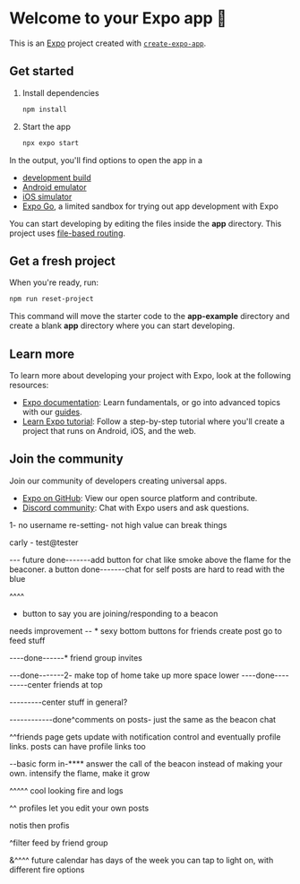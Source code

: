 # Welcome to your Expo app 👋

This is an [Expo](https://expo.dev) project created with [`create-expo-app`](https://www.npmjs.com/package/create-expo-app).

## Get started

1. Install dependencies

   ```bash
   npm install
   ```

2. Start the app

   ```bash
   npx expo start
   ```

In the output, you'll find options to open the app in a

- [development build](https://docs.expo.dev/develop/development-builds/introduction/)
- [Android emulator](https://docs.expo.dev/workflow/android-studio-emulator/)
- [iOS simulator](https://docs.expo.dev/workflow/ios-simulator/)
- [Expo Go](https://expo.dev/go), a limited sandbox for trying out app development with Expo

You can start developing by editing the files inside the **app** directory. This project uses [file-based routing](https://docs.expo.dev/router/introduction).

## Get a fresh project

When you're ready, run:

```bash
npm run reset-project
```

This command will move the starter code to the **app-example** directory and create a blank **app** directory where you can start developing.

## Learn more

To learn more about developing your project with Expo, look at the following resources:

- [Expo documentation](https://docs.expo.dev/): Learn fundamentals, or go into advanced topics with our [guides](https://docs.expo.dev/guides).
- [Learn Expo tutorial](https://docs.expo.dev/tutorial/introduction/): Follow a step-by-step tutorial where you'll create a project that runs on Android, iOS, and the web.

## Join the community

Join our community of developers creating universal apps.

- [Expo on GitHub](https://github.com/expo/expo): View our open source platform and contribute.
- [Discord community](https://chat.expo.dev): Chat with Expo users and ask questions.




1- no username re-setting- not high value can break things

carly  - test@tester




--- future
done-------add button for chat like smoke above the flame for the beaconer. a button
done-------chat for self posts are hard to read with the blue

^^^^
* button to say you are joining/responding to a beacon


needs improvement -- * sexy bottom buttons for friends create post go to feed stuff

----done------* friend group invites

---done-------2- make top of home take up more space lower
----done---------center friends at top

---------center stuff in general?

------------done^comments on posts- just the same as the beacon chat

^^friends page gets update with notification control and eventually profile links. posts can have profile links too

--basic form in-****  answer the call of the beacon instead of making your own. intensify the flame, make it grow


^^^^^ cool looking fire and logs

^^ profiles let you edit your own posts


notis then profis

^filter feed by friend group


&^^^^ future calendar has days of the week you can tap to light on, with different fire options